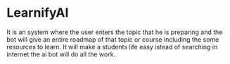 # LearnifyAI
It is an system where the user enters the topic that he is preparing and the bot will give an entire roadmap of that topic or course including the some resources to learn. It will make a students life easy istead of searching in internet the ai bot will do all the work.
